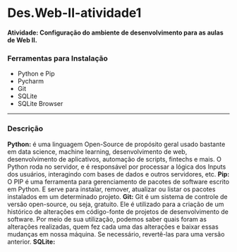 # Des.Web-II-atividade1

**Atividade: Configuração do ambiente de desenvolvimento
para as aulas de Web II.**

### Ferramentas para Instalação
- Python e Pip
- Pycharm
- Git
- SQLite
- SQLite Browser

---

### Descrição

**Python:** é uma linguagem Open-Source de propósito geral usado bastante em data science, machine learning, desenvolvimento de web, desenvolvimento de aplicativos, automação de scripts, fintechs e mais. O Python roda no servidor, e é responsável por processar a lógica dos Inputs dos usuários, interagindo com bases de dados e outros servidores, etc.
**Pip:** O PIP é uma ferramenta para gerenciamento de pacotes de software escrito em Python. E serve para instalar, remover, atualizar ou listar os pacotes instalados em um determinado projeto.
**Git:** Git é um sistema de controle de versão open-source, ou seja, gratuito. Ele é utilizado para a criação de um histórico de alterações em código-fonte de projetos de desenvolvimento de software. Por meio de sua utilização, podemos saber quais foram as alterações realizadas, quem fez cada uma das alterações e baixar essas mudanças em nossa máquina. Se necessário, revertê-las para uma versão anterior.
**SQLite:**

